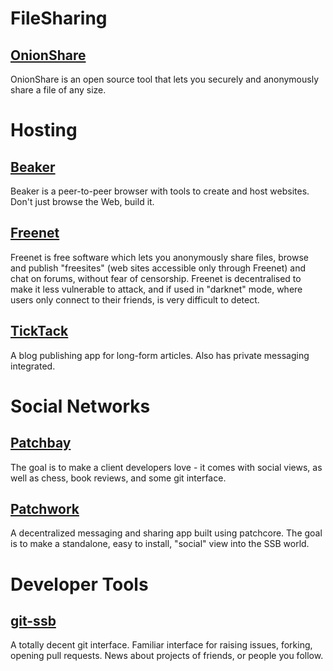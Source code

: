 # FileSharing

## [OnionShare](https://onionshare.org/)

OnionShare is an open source tool that lets you securely and anonymously share a file of any size.

# Hosting

## [Beaker](https://beakerbrowser.com/)

Beaker is a peer-to-peer browser with tools to create and host websites. Don't just browse the Web, build it.

## [Freenet](https://freenetproject.org/)

Freenet is free software which lets you anonymously share files, browse and publish "freesites" (web sites accessible only through Freenet) and chat on forums, without fear of censorship. Freenet is decentralised to make it less vulnerable to attack, and if used in "darknet" mode, where users only connect to their friends, is very difficult to detect.

## [TickTack](https://github.com/ticktackim/ticktack-workplan)

A blog publishing app for long-form articles. Also has private messaging integrated.

# Social Networks

## [Patchbay](https://github.com/ssbc/patchbay)

The goal is to make a client developers love - it comes with social views, as well as chess, book reviews, and some git interface.

## [Patchwork](https://github.com/ssbc/patchwork)

A decentralized messaging and sharing app built using patchcore. The goal is to make a standalone, easy to install, "social" view into the SSB world.

# Developer Tools

## [git-ssb](https://git-ssb.celehner.com/%25n92DiQh7ietE%2BR%2BX%2FI403LQoyf2DtR3WQfCkDKlheQU%3D.sha256)

A totally decent git interface. Familiar interface for raising issues, forking, opening pull requests. News about projects of friends, or people you follow.
